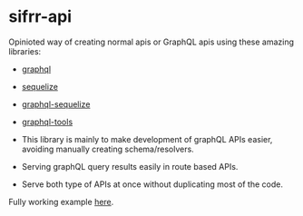 # sifrr-api

Opinioted way of creating normal apis or GraphQL apis using these amazing libraries:

- [graphql](https://github.com/graphql/graphql-js)
- [sequelize](https://github.com/sequelize/sequelize)
- [graphql-sequelize](https://github.com/mickhansen/graphql-sequelize)
- [graphql-tools](https://github.com/apollographql/graphql-tools)

- This library is mainly to make development of graphQL APIs easier, avoiding manually creating schema/resolvers.
- Serving graphQL query results easily in route based APIs.
- Serve both type of APIs at once without duplicating most of the code.

Fully working example [here](https://github.com/sifrr/sifrr-api-demo).
